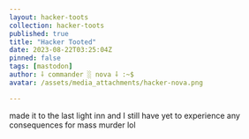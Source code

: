```yaml
---
layout: hacker-toots
collection: hacker-toots
published: true
title: "Hacker Tooted"
date: 2023-08-22T03:25:04Z
pinned: false
tags: [mastodon]
author: ⸸ commander ░ nova ⸸ :~$
avatar: /assets/media_attachments/hacker-nova.png

---
```


<p>made it to the last light inn and I still have yet to experience any consequences for mass murder lol</p>



